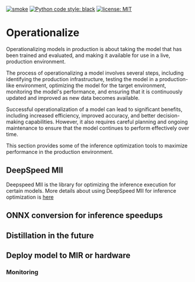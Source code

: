 
[![smoke](https://github.com/Azure/azureml-examples/workflows/smoke/badge.svg)](https://github.com/Azure/azureml-examples/actions/workflows/smoke.yml)
[![Python code style: black](https://img.shields.io/badge/code%20style-black-000000.svg)](https://github.com/psf/black)
[![license: MIT](https://img.shields.io/badge/License-MIT-purple.svg)](LICENSE)
# Operationalize 
Operationalizing models in production is about taking the model that has been trained and evaluated, and making it available for use in a live, production environment. 

The process of operationalizing a model involves several steps, including identifying the production infrastructure, testing the model in a production-like environment, optimizing the model for the target environment, monitoring the model's performance, and ensuring that it is continuously updated and improved as new data becomes available.

Successful operationalization of a model can lead to significant benefits, including increased efficiency, improved accuracy, and better decision-making capabilities. However, it also requires careful planning and ongoing maintenance to ensure that the model continues to perform effectively over time.

This section provides some of the inference optimization tools to maximize performance in the production environment.

## DeepSpeed MII
Deepspeed MII is the library for optimizing the inference execution for certain models. More details about using DeepSpeed MII for inference optimization is [here](./DeepSpeed-MII/README.md)

## ONNX conversion for inference speedups



## Distillation in the future

## Deploy model to MIR or hardware
### Monitoring
